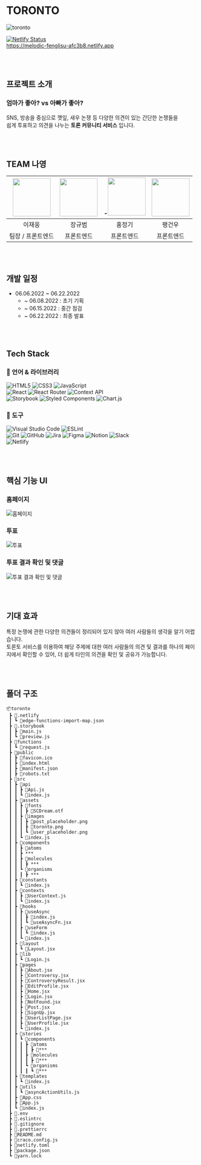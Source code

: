 # TORONTO

![toronto](https://user-images.githubusercontent.com/33307948/174878545-4df68032-9e09-4a58-8c4e-ccdc9d463378.png)

[![Netlify Status](https://api.netlify.com/api/v1/badges/3457e9a8-c441-4973-a41e-e43667f9da36/deploy-status)](https://app.netlify.com/sites/melodic-fenglisu-afc3b8/deploys)
<br>
https://melodic-fenglisu-afc3b8.netlify.app

<br><br>
## 프로젝트 소개

### 엄마가 좋아? vs 아빠가 좋아?

SNS, 방송을 중심으로 깻잎, 새우 논쟁 등 다양한 의견이 있는 간단한 논쟁들을<br> 쉽게 투표하고 의견을 나누는 **토론 커뮤니티 서비스** 입니다.

<br><br>
## TEAM 나영
<!-- ![나영팀](https://user-images.githubusercontent.com/33307948/174882493-1e326b09-a805-4f48-bfc2-4c9340baf7d7.png) -->

<!-- ### 팀원 소개 -->


| [<img src="https://user-images.githubusercontent.com/53526987/174883627-898e84a7-32c1-4f57-b888-dc2c625dd121.png" width="100">](https://github.com/jaeung-E) | [<img src="https://user-images.githubusercontent.com/53526987/174883646-271721df-ef12-4420-adad-074aa9a01293.jpeg" width="100">](https://github.com/KyubumJang) | -[<img src="https://user-images.githubusercontent.com/53526987/174883656-6dba80b7-f7a4-472d-b66f-61439da636ae.JPG" width="100">](https://github.com/qq8721443) | [<img src="https://user-images.githubusercontent.com/53526987/174883851-98e588f0-8f00-461d-8ef7-4cdc805eca35.jpeg" width="100">](https://github.com/GeonWooPaeng) |
| :----------------------------------------------------------------------------------------------------------------------------------------------------------: | :-------------------------------------------------------------------------------------------------------------------------------------------------------------: | :------------------------------------------------------------------------------------------------------------------------------------------------------------: | :---------------------------------------------------------------------------------------------------------------------------------------------------------------: |
|                                                                            이재웅                                                                            |                                                                             장규범                                                                              |                                                                             홍정기                                                                             |                                                                              팽건우                                                                               |
| 팀장 / 프론트엔드 | 프론트엔드 | 프론트엔드 | 프론트엔드 |

<br><br>
## 개발 일정

- 06.06.2022 ~ 06.22.2022
  - ~ 06.08.2022  : 초기 기획
  - ~ 06.15.2022  : 중간 점검
  - ~ 06.22.2022  : 최종 발표

<br><br>
## Tech Stack

### 💪 언어 & 라이브러리

![HTML5](https://img.shields.io/badge/html5-%23E34F26.svg?style=for-the-badge&logo=html5&logoColor=white)
![CSS3](https://img.shields.io/badge/css3-%231572B6.svg?style=for-the-badge&logo=css3&logoColor=white)
![JavaScript](https://img.shields.io/badge/javascript-%23323330.svg?style=for-the-badge&logo=javascript&logoColor=%23F7DF1E) <br>
![React](https://img.shields.io/badge/react-61DAFB?style=for-the-badge&logo=react&logoColor=black)
![React Router](https://img.shields.io/badge/React_Router-CA4245?style=for-the-badge&logo=react-router&logoColor=white)
![Context API](https://img.shields.io/badge/ContextAPI-4dd0e1.svg?&style=for-the-badge&logo=React&logoColor=white)<br>
![Storybook](https://img.shields.io/badge/Storybook-FF4785.svg?&style=for-the-badge&logo=Storybook&logoColor=white)
![Styled Components](https://img.shields.io/badge/styled--components-DB7093?style=for-the-badge&logo=styled-components&logoColor=white)
![Chart.js](https://img.shields.io/badge/chart.js-F5788D.svg?style=for-the-badge&logo=chart.js&logoColor=white)

### 🔧 도구

![Visual Studio Code](https://img.shields.io/badge/Visual%20Studio%20Code-007ACC.svg?&style=for-the-badge&logo=Visual%20Studio%20Code&logoColor=white)
![ESLint](https://img.shields.io/badge/ESLint-4B32C3.svg?&style=for-the-badge&logo=ESLint&logoColor=white)<br>
![Git](https://img.shields.io/badge/Git-F05032.svg?&style=for-the-badge&logo=Git&logoColor=white)
![GitHub](https://img.shields.io/badge/github-%23121011.svg?style=for-the-badge&logo=github&logoColor=white)
![Jira](https://img.shields.io/badge/jira-%230A0FFF.svg?style=for-the-badge&logo=jira&logoColor=white)
![Figma](https://img.shields.io/badge/figma-%23F24E1E.svg?style=for-the-badge&logo=figma&logoColor=white)
![Notion](https://img.shields.io/badge/Notion-%23000000.svg?style=for-the-badge&logo=notion&logoColor=white)
![Slack](https://img.shields.io/badge/Slack-4A154B?style=for-the-badge&logo=slack&logoColor=white)<br>
![Netlify](https://img.shields.io/badge/netlify-%23000000.svg?style=for-the-badge&logo=netlify&logoColor=#00C7B7)

<br><br>
## 핵심 기능 UI
### 홈페이지
![홈페이지](https://user-images.githubusercontent.com/33307948/174885107-51570845-3555-493f-82e0-20541f434a1a.png)

### 투표
![투표](https://user-images.githubusercontent.com/33307948/174886020-8060a694-b2cb-449a-af34-cefd96450c65.png)

### 투표 결과 확인 및 댓글
![투표 결과 확인 및 댓글](https://user-images.githubusercontent.com/33307948/174886132-bd16e09c-c44c-4ef8-b58e-955be70b3c6f.png)

<br><br>
## 기대 효과
특정 논쟁에 관한 다양한 의견들이 정리되어 있지 않아 여러 사람들의 생각을 알기 어렵습니다. <br>
토론토 서비스를 이용하여 해당 주제에 대한 여러 사람들의 의견 및 결과를 하나의 페이지에서 확인할 수 있어, 더 쉽게 타인의 의견을 확인 및 공유가 가능합니다.

<br><br>
## 폴더 구조
```
📦toronto
 ┣ 📂.netlify
 ┃ ┗ 📜edge-functions-import-map.json
 ┣ 📂.storybook
 ┃ ┣ 📜main.js
 ┃ ┗ 📜preview.js
 ┣ 📂functions
 ┃ ┗ 📜request.js
 ┣ 📂public
 ┃ ┣ 📜favicon.ico
 ┃ ┣ 📜index.html
 ┃ ┣ 📜manifest.json
 ┃ ┣ 📜robots.txt
 ┣ 📂src
 ┃ ┣ 📂api
 ┃ ┃ ┣ 📜Api.js
 ┃ ┃ ┗ 📜index.js
 ┃ ┣ 📂assets
 ┃ ┃ ┣ 📂fonts
 ┃ ┃ ┃ ┣ 📜SCDream.otf
 ┃ ┃ ┣ 📂images
 ┃ ┃ ┃ ┣ 📜post_placeholder.png
 ┃ ┃ ┃ ┣ 📜toronto.png
 ┃ ┃ ┃ ┗ 📜user_placeholder.png
 ┃ ┃ ┗ 📜index.js
 ┃ ┣ 📂components
 ┃ ┃ ┣ 📂atoms
 ┃ ┃ ┣ ***
 ┃ ┃ ┣ 📂molecules
 ┃ ┃ ┃ ┣ ***
 ┃ ┃ ┗ 📂organisms
 ┃ ┃ ┃ ┣ ***
 ┃ ┣ 📂constants
 ┃ ┃ ┗ 📜index.js
 ┃ ┣ 📂contexts
 ┃ ┃ ┣ 📜UserContext.js
 ┃ ┃ ┗ 📜index.js
 ┃ ┣ 📂hooks
 ┃ ┃ ┣ 📂useAsync
 ┃ ┃ ┃ ┣ 📜index.js
 ┃ ┃ ┃ ┗ 📜useAsyncFn.jsx
 ┃ ┃ ┣ 📂useForm
 ┃ ┃ ┃ ┗ 📜index.js
 ┃ ┃ ┗ 📜index.js
 ┃ ┣ 📂layout
 ┃ ┃ ┗ 📜Layout.jsx
 ┃ ┣ 📂lib
 ┃ ┃ ┗ 📜Login.js
 ┃ ┣ 📂pages
 ┃ ┃ ┣ 📜About.jsx
 ┃ ┃ ┣ 📜Controversy.jsx
 ┃ ┃ ┣ 📜ControversyResult.jsx
 ┃ ┃ ┣ 📜EditProfile.jsx
 ┃ ┃ ┣ 📜Home.jsx
 ┃ ┃ ┣ 📜Login.jsx
 ┃ ┃ ┣ 📜NotFound.jsx
 ┃ ┃ ┣ 📜Post.jsx
 ┃ ┃ ┣ 📜SignUp.jsx
 ┃ ┃ ┣ 📜UserListPage.jsx
 ┃ ┃ ┣ 📜UserProfile.jsx
 ┃ ┃ ┗ 📜index.js
 ┃ ┣ 📂stories
 ┃ ┃ ┗ 📂components
 ┃ ┃ ┃ ┣ 📂atoms
 ┃ ┃ ┃ ┃ ┣ 📜***
 ┃ ┃ ┃ ┣ 📂molecules
 ┃ ┃ ┃ ┃ ┣ 📜***
 ┃ ┃ ┃ ┗ 📂organisms
 ┃ ┃ ┃ ┃ ┗ 📜***
 ┃ ┣ 📂templates
 ┃ ┃ ┗ 📜index.js
 ┃ ┣ 📂utils
 ┃ ┃ ┗ 📜asyncActionUtils.js
 ┃ ┣ 📜App.css
 ┃ ┣ 📜App.js
 ┃ ┗ 📜index.js
 ┣ 📜.env
 ┣ 📜.eslintrc
 ┣ 📜.gitignore
 ┣ 📜.prettierrc
 ┣ 📜README.md
 ┣ 📜craco.config.js
 ┣ 📜netlify.toml
 ┣ 📜package.json
 ┗ 📜yarn.lock
 
